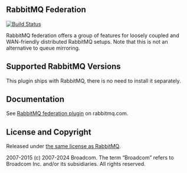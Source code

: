 ## RabbitMQ Federation

[![Build Status](https://travis-ci.org/rabbitmq/rabbitmq-federation.svg?branch=master)](https://travis-ci.org/rabbitmq/rabbitmq-federation)

RabbitMQ federation offers a group of features for loosely
coupled and WAN-friendly distributed RabbitMQ setups. Note that
this is not an alternative to queue mirroring.


## Supported RabbitMQ Versions

This plugin ships with RabbitMQ, there is no need to
install it separately.


## Documentation

See [RabbitMQ federation plugin](https://www.rabbitmq.com/federation.html) on rabbitmq.com.


## License and Copyright

Released under [the same license as RabbitMQ](https://www.rabbitmq.com/mpl.html).

2007-2015 (c) 2007-2024 Broadcom. The term “Broadcom” refers to Broadcom Inc. and/or its subsidiaries. All rights reserved.
